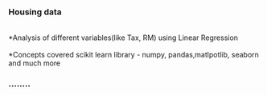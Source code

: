 <h3><b>Housing data</b></h3>
<br> *Analysis of different variables(like Tax, RM) using Linear Regression</br>
<br> *Concepts covered scikit learn library - numpy, pandas,matlpotlib, seaborn and much more</br>
<h3>........</h3>
